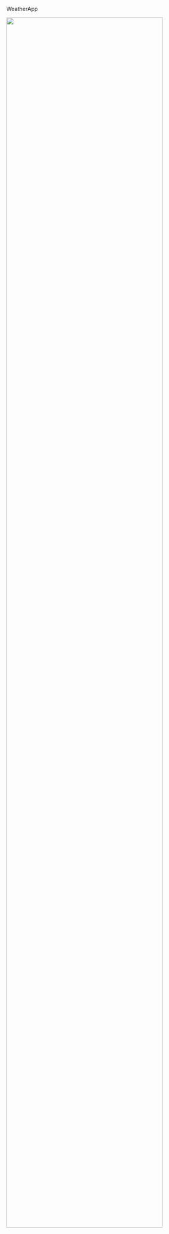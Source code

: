   WeatherApp
 
 <img src="https://user-images.githubusercontent.com/48825508/75615433-93023f80-5b54-11ea-8a55-a309c7612c46.png" width="90%"></img> 
